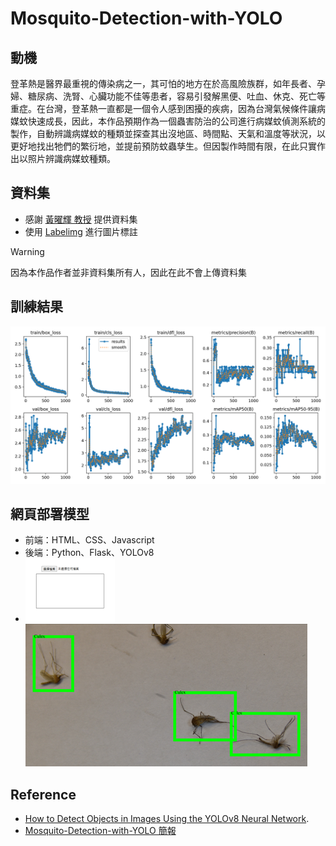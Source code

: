 # Mosquito-Detection-with-YOLO

## 動機
登革熱是醫界最重視的傳染病之一，其可怕的地方在於高風險族群，如年長者、孕婦、糖尿病、洗腎、心臟功能不佳等患者，容易引發解黑便、吐血、休克、死亡等重症。在台灣，登革熱一直都是一個令人感到困擾的疾病，因為台灣氣候條件讓病媒蚊快速成長，因此，本作品預期作為一個蟲害防治的公司進行病媒蚊偵測系統的製作，自動辨識病媒蚊的種類並探查其出沒地區、時間點、天氣和溫度等狀況，以更好地找出牠們的繁衍地，並提前預防蚊蟲孳生。但因製作時間有限，在此只實作出以照片辨識病媒蚊種類。

## 資料集
- 感謝 [黃曜輝 教授](https://www.im.fju.edu.tw/%E9%BB%83%E6%9B%9C%E8%BC%9D/) 提供資料集 
- 使用 [Labelimg](https://github.com/HumanSignal/labelImg/releases) 進行圖片標註
> [!WARNING]  
> 因為本作品作者並非資料集所有人，因此在此不會上傳資料集

## 訓練結果
![image](model/runs/detect/train2/results.png)

## 網頁部署模型
- 前端：HTML、CSS、Javascript
- 後端：Python、Flask、YOLOv8
- ![image](home.png) ![image](detect.png)

## Reference
- [How to Detect Objects in Images Using the YOLOv8 Neural Network](https://www.freecodecamp.org/news/how-to-detect-objects-in-images-using-yolov8/).
- [Mosquito-Detection-with-YOLO 簡報](https://drive.google.com/file/d/1_8xXwbp8ekniYjBi5ekNqXFr5FOIFzVa/view?usp=sharing)
